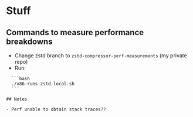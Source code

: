 # Stuff

## Commands to measure performance breakdowns

- Change zstd branch to `zstd-compressor-perf-measurements` (my private repo)
- Run:
``````````````````````````
  ```bash
  ./x86-runs-zstd-local.sh
  ```

## Notes

- Perf unable to obtain stack traces??
